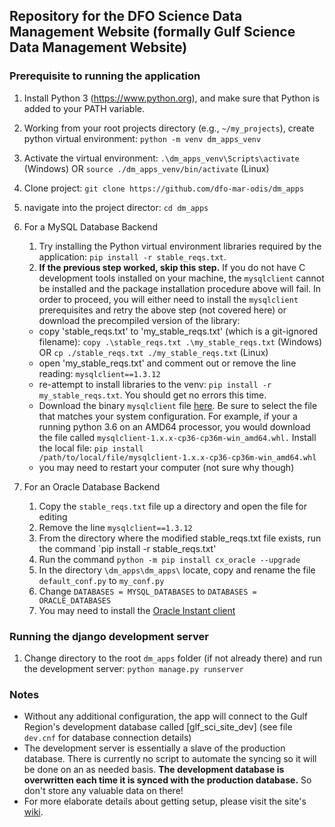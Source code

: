 ## Repository for the DFO Science Data Management Website (formally Gulf Science Data Management Website)

### Prerequisite to running the application
1. Install Python 3 (<https://www.python.org>), and make sure that Python is added to your PATH variable.
1. Working from your root projects directory (e.g., `~/my_projects`), create python virtual environment: `python -m venv dm_apps_venv`
1. Activate the virtual environment: `.\dm_apps_venv\Scripts\activate` (Windows) OR `source ./dm_apps_venv/bin/activate` (Linux)
1. Clone project: `git clone https://github.com/dfo-mar-odis/dm_apps`
1. navigate into the project director: `cd dm_apps`

1. For a MySQL Database Backend
    1. Try installing the Python virtual environment libraries required by the application: `pip install -r stable_reqs.txt`.
    1. **If the previous step worked, skip this step.** 
    If you do not have C development tools installed on your machine, the `mysqlclient` cannot be installed and the package installation procedure above will fail. 
    In order to proceed, you will either need to install the `mysqlclient` prerequisites and retry the above step (not covered here) or download the precompiled version of the library:
    - copy 'stable_reqs.txt' to 'my_stable_reqs.txt' (which is a git-ignored filename): `copy .\stable_reqs.txt .\my_stable_reqs.txt` (Windows) OR `cp ./stable_reqs.txt ./my_stable_reqs.txt` (Linux)
    - open 'my_stable_reqs.txt' and comment out or remove the line reading: `mysqlclient==1.3.12`
    - re-attempt to install libraries to the venv: `pip install -r my_stable_reqs.txt`. You should get no errors this time.
    - Download the binary `mysqlclient` file [here](https://www.lfd.uci.edu/~gohlke/pythonlibs/#mysqlclient). Be sure to select the file that matches your system configuration. For example, if your a running python 3.6 on an AMD64 processor, you would download the file called `mysqlclient‑1.x.x‑cp36‑cp36m‑win_amd64.whl.` Install the local file: `pip install /path/to/local/file/mysqlclient‑1.x.x‑cp36‑cp36m‑win_amd64.whl`
    - you may need to restart your computer (not sure why though)

1. For an Oracle Database Backend
    1. Copy the `stable_reqs.txt` file up a directory and open the file for editing
    1. Remove the line `mysqlclient==1.3.12`
    1. From the directory where the modified stable_reqs.txt file exists, run the command `pip install -r stable_reqs.txt'
    1. Run the command `python -m pip install cx_oracle --upgrade`
    1. In the directory `\dm_apps\dm_apps\` locate, copy and rename the file `default_conf.py` to `my_conf.py`
    1. Change `DATABASES = MYSQL_DATABASES` to `DATABASES = ORACLE_DATABASES`
    1. You may need to install the [Oracle Instant client](https://www.oracle.com/technetwork/database/database-technologies/instant-client/overview/index.html)
    
### Running the django development server
1. Change directory to the root `dm_apps` folder (if not already there) and run the development server: `python manage.py runserver`

### Notes
- Without any additional configuration, the app will connect to the Gulf Region's development database called [glf_sci_site_dev] (see file `dev.cnf` for database connection details)
- The development server is essentially a slave of the production database. There is currently no script to automate the syncing 
so it will be done on an as needed basis. **The development database is overwritten each time it is synced with the production database.** So don't store any valuable data on there! 
- For more elaborate details about getting setup, please visit the site's [wiki](https://github.com/dfo-mar-odis/dm_apps/wiki).
